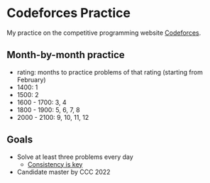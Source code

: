 # Codeforces Practice

My practice on the competitive programming website [Codeforces](https://codeforces.com).

## Month-by-month practice

- rating: months to practice problems of that rating (starting from February)
- 1400: 1
- 1500: 2
- 1600 - 1700: 3, 4
- 1800 - 1900: 5, 6, 7, 8
- 2000 - 2100: 9, 10, 11, 12

## Goals

- Solve at least three problems every day
  - [Consistency is key](https://docs.google.com/spreadsheets/d/1u7xLYMenat_fLTN39lVNujoDi89Amc9lsDzhSScRXxc/edit?usp=sharing)
- Candidate master by CCC 2022
